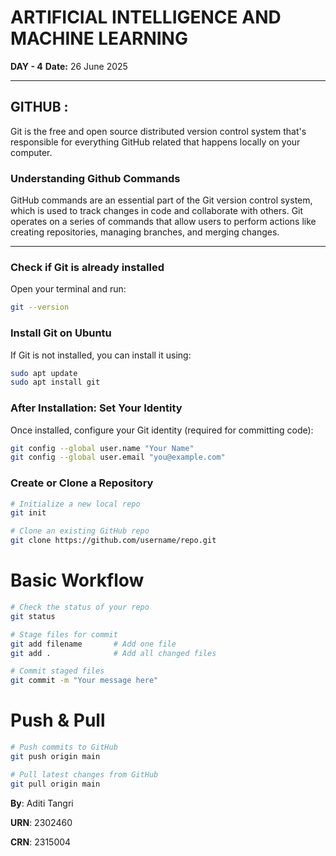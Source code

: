 # ARTIFICIAL INTELLIGENCE AND MACHINE LEARNING 
**DAY - 4**
**Date:** 26 June 2025  

---

## GITHUB :

Git is the free and open source distributed version control system that's responsible for everything GitHub related that happens locally on your computer.

### Understanding Github Commands  
GitHub commands are an essential part of the Git version control system, which is used to track changes in code and collaborate with others. Git operates on a series of commands that allow users to perform actions like creating repositories, managing branches, and merging changes.

---

### Check if Git is already installed  
Open your terminal and run:  
```bash
git --version
```
### Install Git on Ubuntu
If Git is not installed, you can install it using:
```bash
sudo apt update
sudo apt install git
```

###	After Installation: Set Your Identity
Once installed, configure your Git identity (required for committing code):
```bash
git config --global user.name "Your Name"
git config --global user.email "you@example.com"
```
###	Create or Clone a Repository
```bash
# Initialize a new local repo
git init

# Clone an existing GitHub repo
git clone https://github.com/username/repo.git
```

#	Basic Workflow
```bash
# Check the status of your repo
git status

# Stage files for commit
git add filename       # Add one file
git add .              # Add all changed files

# Commit staged files
git commit -m "Your message here"
```

#	Push & Pull
```bash
# Push commits to GitHub 
git push origin main

# Pull latest changes from GitHub
git pull origin main
```

**By**: Aditi Tangri

**URN**: 2302460  

**CRN**: 2315004
